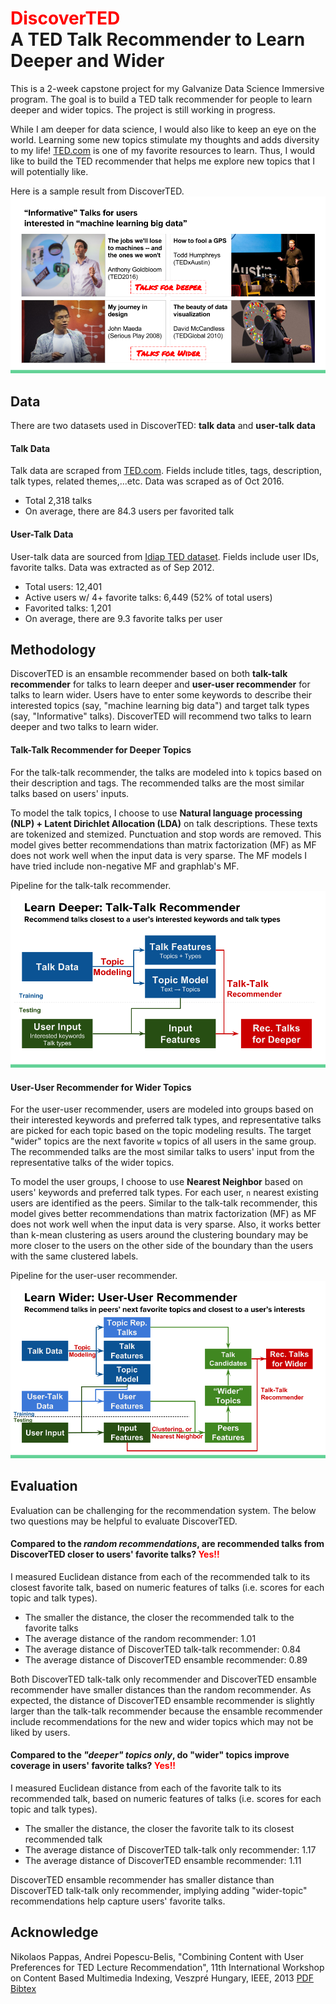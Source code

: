 # <span style="color:red">DiscoverTED</span></br>A TED Talk Recommender to Learn Deeper and Wider

This is a 2-week capstone project for my Galvanize Data Science Immersive program. 
The goal is to build a TED talk recommender for people to learn deeper and
wider topics. The project is still working in progress.

While I am deeper for data science, I would also like to keep an
eye on the world. Learning some new topics stimulate my thoughts and adds
diversity to my life! [TED.com](https://www.ted.com/) is one of my favorite resources 
to learn. Thus, I would like to build the TED recommender that helps me explore new 
topics that I will potentially like.

Here is a sample result from DiscoverTED.
![Informative DS Talk](img/sample_result_ds.png)

## Data
There are two datasets used in DiscoverTED: **talk data** and **user-talk data**

#### Talk Data
Talk data are scraped from [TED.com](https://www.ted.com/). Fields include
titles, tags, description, talk types, related themes,...etc. Data was scraped
as of Oct 2016.
- Total 2,318 talks
- On average, there are 84.3 users per favorited talk

#### User-Talk Data
User-talk data are sourced from [Idiap TED dataset](https://www.idiap.ch/dataset/ted). 
Fields include user IDs, favorite talks. Data was extracted as of Sep 2012.
- Total users: 12,401
- Active users w/ 4+ favorite talks: 6,449 (52% of total users)
- Favorited talks: 1,201
- On average, there are 9.3 favorite talks per user

## Methodology
DiscoverTED is an ensamble recommender based on both **talk-talk recommender** for
talks to learn deeper and **user-user recommender** for talks to learn wider.
Users have to enter some keywords to describe their interested topics (say,
"machine learning big data") and target talk types (say, "Informative" talks).
DiscoverTED will recommend two talks to learn deeper and two talks to learn
wider.

#### Talk-Talk Recommender for Deeper Topics
For the talk-talk recommender, the talks are modeled into `k` topics based on
their description and tags. The recommended talks are the most similar talks
based on users' inputs.

To model the talk topics, I choose to use 
**Natural language processing (NLP) + Latent Dirichlet Allocation (LDA)** 
on talk descriptions. These texts are tokenized and stemized. Punctuation and 
stop words are removed. This model gives better recommendations than matrix
factorization (MF) as MF does not work well when the input data is very sparse.
The MF models I have tried include non-negative MF and graphlab's MF.

Pipeline for the talk-talk recommender.
![Pipeline for Talk-Talk Reommender](img/talk_talk_rec.png)


#### User-User Recommender for Wider Topics
For the user-user recommender, users are modeled into groups based on their
interested keywords and preferred talk types, and representative talks are 
picked for each topic based on the topic modeling results. 
The target "wider" topics are the next favorite `w` topics of all users in the same group. 
The recommended talks are the most similar talks to users' input 
from the representative talks of the wider topics.

To model the user groups, I choose to use **Nearest Neighbor** based on users'
keywords and preferred talk types. For each user, `n` nearest existing users
are identified as the peers. Similar to the talk-talk recommender, this model 
gives better recommendations than matrix factorization (MF) 
as MF does not work well when the input data is very sparse. 
Also, it works better than k-mean clustering as users around the clustering boundary
may be more closer to the users on the other side of the boundary than the
users with the same clustered labels.

Pipeline for the user-user recommender.
![Pipeline for User-User Reommender](img/user_user_rec.png)

## Evaluation
Evaluation can be challenging for the recommendation system. 
The below two questions may be helpful to evaluate DiscoverTED.

#### Compared to the *random recommendations*, are recommended talks from DiscoverTED closer to users' favorite talks? **<span style="color:red">Yes!!</span>** 

I measured Euclidean distance from each of the recommended
talk to its closest favorite talk, based on numeric features of talks (i.e. scores
for each topic and talk types). 
- The smaller the distance, the closer the recommended talk to the favorite
  talks
- The average distance of the random recommender: 1.01
- The average distance of DiscoverTED talk-talk recommender: 0.84
- The average distance of DiscoverTED ensamble recommender: 0.89

Both DiscoverTED talk-talk only recommender and DiscoverTED ensamble
recommender have smaller distances than the random recommender. As expected,
the distance of DiscoverTED ensamble recommender is slightly larger than the
talk-talk recommender because the ensamble recommender include
recommendations for the new and wider topics which may not be liked by users.

#### Compared to the *"deeper" topics only*, do "wider" topics improve coverage in users' favorite talks? **<span style="color:red">Yes!!</span>**

I measured Euclidean distance from each of the favorite talk to its
recommended talk, based on numeric features of talks (i.e. scores
for each topic and talk types). 
- The smaller the distance, the closer the favorite talk to its closest recommended talk
- The average distance of DiscoverTED talk-talk only recommender: 1.17
- The average distance of DiscoverTED ensamble recommender: 1.11

DiscoverTED ensamble recommender has smaller distance than DiscoverTED
talk-talk only recommender, implying adding "wider-topic" recommendations
help capture users' favorite talks.


## Acknowledge
Nikolaos Pappas, Andrei Popescu-Belis, "Combining Content with User
Preferences for TED Lecture Recommendation", 11th International Workshop on
Content Based Multimedia Indexing, Veszpré Hungary, IEEE, 2013 
[PDF](http://publications.idiap.ch/downloads/papers/2013/Pappas_CBMI_2013.pdf)
[Bibtex](http://publications.idiap.ch/index.php/export/publication/2564/bibtex)
